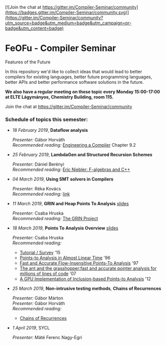 [![Join the chat at https://gitter.im/Compiler-Seminar/community](https://badges.gitter.im/Compiler-Seminar/community.svg)](https://gitter.im/Compiler-Seminar/community?utm_source=badge&utm_medium=badge&utm_campaign=pr-badge&utm_content=badge)

# FeOFu - Compiler Seminar
Features of the Future

In this repository we'd like to collect ideas that would lead to better compilers for existing languages, better future programming languages, better APIs and better performance software solutions in the future.

**We also have a regular meeting on these topic every Monday 15:00-17:00 at ELTE Lágymányos, Chemistry Building, room 115.**

Join the chat at https://gitter.im/Compiler-Seminar/community

### Schedule of topics this semester:


- *18 February 2019*, **Dataflow analysis**

  *Presenter:* Gábor Horváth  
  *Recommended reading:* [Engineering a Compiler](https://www.amazon.com/Engineering-Compiler-Keith-Cooper/dp/012088478X) Chapter 9.2

- *25 February 2019*, **LambdaGen and Structured Recursion Schemes**

  *Presenter:* Dániel Berényi  
  *Recommended reading:* [Eric Niebler: F-algebras and C++](http://ericniebler.com/2013/07/16/f-algebras-and-c/)

- *04 March 2019*, **Using SMT solvers in Compilers**

  *Presenter:* Réka Kovács  
  *Recommended reading:* [link](https://docs.google.com/document/d/1E1ebMVt--vRLUhlbhjoAtceZn7PbHW31yCv_g3Cvovs)

- *11 March 2019*, **GRIN and Heap Points To Analysis** [slides](https://docs.google.com/presentation/d/1QsZ3Kyy3XIco-qba1biRmzuMzz8o2uCBqA9DMtnqP2c/edit?usp=sharing)

  *Presenter:* Csaba Hruska  
  *Recommended reading:*  <a href="http://nbviewer.jupyter.org/github/grin-tech/grin/blob/master/papers/The GRIN Project.pdf">The GRIN Project</a>  

- *18 March 2019*, **Points To Analysis Overview** [slides](http://web.cs.iastate.edu/~weile/cs513x/2.PointerAnalysis.pdf)

  *Presenter:* Csaba Hruska  
  *Recommended reading:*
    - [Tutorial / Survey](https://yanniss.github.io/points-to-tutorial15.pdf) '15
    - [Points-to Analysis in Almost Linear Time](https://www.cs.cornell.edu/courses/cs711/2005fa/papers/steensgaard-popl96.pdf) '96
    - [Fast and Accurate Flow-Insensitive Points-To Analysis](http://www.cs.utexas.edu/users/pingali/CS380C/2007fa/papers/popl97.pdf) '97
    - [The ant and the grasshopper:fast and accurate pointer analysis for millions of lines of code](https://www.cs.utexas.edu/~lin/papers/pldi07.pdf) '07
    - [A GPU Implementation of Inclusion-based Points-to Analysis](https://userweb.cs.txstate.edu/~mb92/papers/ppopp12.pdf) '12

- *25 March 2019*, **Non-intrusive testing methods**, **Chains of Recurrences**

  *Presenter:* Gábor Márton  
  *Presenter:* Gábor Horváth  
  *Recommended reading:*
    - [Chains of Recurrences](http://gsd.web.elte.hu/lectures/bolyai/2018/ChainofRecurrences/10.1.1.43.8188.pdf)
  

- *1 April 2019*, SYCL

  *Presenter:* Máté Ferenc Nagy-Egri
